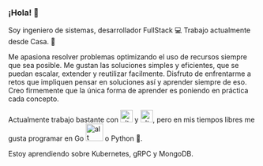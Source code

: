 ### ¡Hola! 👾
Soy ingeniero de sistemas, desarrollador FullStack 💻
Trabajo actualmente desde Casa. 🏡

Me apasiona resolver problemas optimizando el uso de recursos siempre que sea posible. Me gustan las soluciones simples y eficientes, que se puedan escalar, extender y reutilizar facilmente. Disfruto de enfrentarme a retos que impliquen pensar en soluciones así y aprender siempre de eso.
Creo firmemente que la única forma de aprender es poniendo en práctica cada concepto.

Actualmente trabajo bastante con   <img src="https://upload.wikimedia.org/wikipedia/commons/thumb/e/ee/.NET_Core_Logo.svg/1024px-.NET_Core_Logo.svg.png" alt="alt text" width="25" height="25"> y <img src="https://user-images.githubusercontent.com/22989456/115982403-3fc12c80-a560-11eb-9350-f187d96c34d0.png" alt="alt text" width="25" height="25">, pero en mis tiempos libres me gusta programar en Go <img src="https://iconape.com/wp-content/png_logo_vector/golang-gopher.png" alt="alt text" width="35" height="35"> o Python 🐍.

Estoy aprendiendo sobre Kubernetes, gRPC y MongoDB.

<!--
**NeiderFajardo/NeiderFajardo** is a ✨ _special_ ✨ repository because its `README.md` (this file) appears on your GitHub profile.

Here are some ideas to get you started:

- 🔭 I’m currently working on ...
- 🌱 I’m currently learning ...
- 👯 I’m looking to collaborate on ...
- 🤔 I’m looking for help with ...
- 💬 Ask me about ...
- 📫 How to reach me: ...
- 😄 Pronouns: ...
- ⚡ Fun fact: ...
-->

